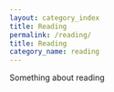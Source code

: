 ```yaml
---
layout: category_index
title: Reading
permalink: /reading/
title: Reading 
category_name: reading
---
```


Something about reading

